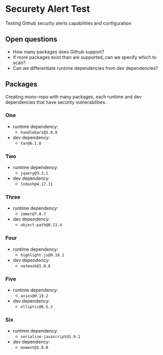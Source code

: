 # Securety Alert Test

Testing Github security alerts capabilities and configuration

## Open questions

- How many packages does Github support?
- If more packages exist than are supported, can we specify which to scan?
- Can we differentiate runtime dependencies from dev dependencies?

## Packages

Creating mono-repo with many packages, each runtime and dev dependencies that have security vulnerabilities.

### One

- runtime dependency:
  - `handlebars@2.0.0`
- dev dependency:
  - `tar@6.1.0`

### Two

- runtime dependency:
  - `jquery@3.3.1`
- dev dependency:
  - `lodash@4.17.11`

### Three

- runtime dependency:
  - `immer@7.0.7`
- dev dependency:
  - `object-path@0.11.4`

### Four

- runtime dependency:
  - `highlight.js@9.18.1`
- dev dependency:
  - `netmask@1.0.6`

### Five

- runtime dependency:
  - `axios@0.19.2`
- dev dependency:
  - `elliptic@6.5.2`

### Six

- runtime dependency:
  - `serialize-javascript@1.9.1`
- dev dependency:
  - `moment@2.0.0`
